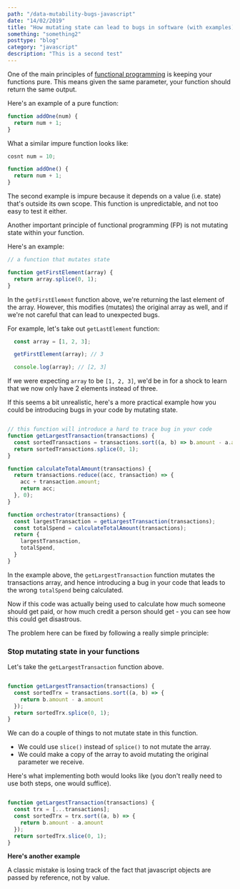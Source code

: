 ```yaml
---
path: "/data-mutability-bugs-javascript"
date: "14/02/2019"
title: "How mutating state can lead to bugs in software (with examples)"
something: "something2"
posttype: "blog"
category: "javascript"
description: "This is a second test"
---
```


One of the main principles of [functional programming](https://medium.com/javascript-scene/master-the-javascript-interview-what-is-functional-programming-7f218c68b3a0) is keeping your functions pure. This means given the same parameter, your function should return the same output. 

Here's an example of a pure function:

```javascript
function addOne(num) {
  return num + 1;
}
```

What a similar impure function looks like:

```javascript
cosnt num = 10;

function addOne() {
  return num + 1;
}
```

The second example is impure because it depends on a value (i.e. state) that's outside its own scope. This function is unpredictable, and not too easy to test it either. 

Another important principle of functional programming (FP) is not mutating state within your function. 

Here's an example: 

```javascript
// a function that mutates state

function getFirstElement(array) {
  return array.splice(0, 1);
}
```

In the `getFirstElement` function above, we're returning the last element of the array. However, this modifies (mutates) the original array as well, and if we're not careful that can lead to unexpected bugs. 

For example, let's take out `getLastElement` function:

```javascript
  const array = [1, 2, 3];

  getFirstElement(array); // 3

  console.log(array); // [2, 3]
```

If we were expecting `array` to be `[1, 2, 3]`, we'd be in for a shock to learn that we now only have 2 elements instead of three.

If this seems a bit unrealistic, here's a more practical example how you could be introducing bugs in your code by mutating state.


```javascript

// this function will introduce a hard to trace bug in your code
function getLargestTransaction(transactions) {
  const sortedTransactions = transactions.sort((a, b) => b.amount - a.amount);
  return sortedTransactions.splice(0, 1);
}

function calculateTotalAmount(transactions) {
  return transactions.reduce((acc, transaction) => {
    acc + transaction.amount;
    return acc;
  }, 0);
}

function orchestrator(transactions) {
  const largestTransaction = getLargestTransaction(transactions);
  const totalSpend = calculateTotalAmount(transactions);
  return {
    largestTransaction,
    totalSpend,
  }
}

```

In the example above, the `getLargestTransaction` function mutates the transactions array, and hence introducing a bug in your code that leads to the wrong `totalSpend` being calculated. 

Now if this code was actually being used to calculate how much someone should get paid, or how much credit a person should get - you can see how this could get disastrous. 

The problem here can be fixed by following a really simple principle: 

### Stop mutating state in your functions

Let's take the `getLargestTransaction` function above. 

```javascript

function getLargestTransaction(transactions) {
  const sortedTrx = transactions.sort((a, b) => {
    return b.amount - a.amount
  });
  return sortedTrx.splice(0, 1);
}
```

We can do a couple of things to not mutate state in this function. 

- We could use `slice()` instead of `splice()` to not mutate the array.
- We could make a copy of the array to avoid mutating the original parameter we receive.

Here's what implementing both would looks like (you don't really need to use both steps, one would suffice).

```javascript

function getLargestTransaction(transactions) {
  const trx = [...transactions];
  const sortedTrx = trx.sort((a, b) => {
    return b.amount - a.amount
  });
  return sortedTrx.slice(0, 1);
}
```

**Here's another example**

A classic mistake is losing track of the fact that javascript objects are passed by reference, not by value. 

```javascript

```

